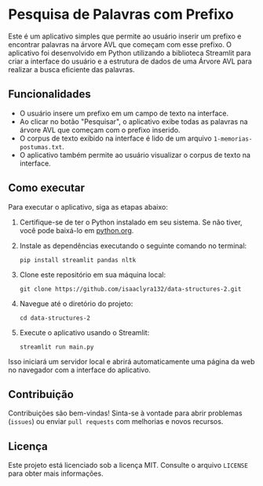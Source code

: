 # Pesquisa de Palavras com Prefixo

Este é um aplicativo simples que permite ao usuário inserir um prefixo e encontrar palavras na árvore AVL que começam com esse prefixo. O aplicativo foi desenvolvido em Python utilizando a biblioteca Streamlit para criar a interface do usuário e a estrutura de dados de uma Árvore AVL para realizar a busca eficiente das palavras.

## Funcionalidades

- O usuário insere um prefixo em um campo de texto na interface.
- Ao clicar no botão "Pesquisar", o aplicativo exibe todas as palavras na árvore AVL que começam com o prefixo inserido.
- O corpus de texto exibido na interface é lido de um arquivo `1-memorias-postumas.txt`.
- O aplicativo também permite ao usuário visualizar o corpus de texto na interface.

## Como executar

Para executar o aplicativo, siga as etapas abaixo:

1. Certifique-se de ter o Python instalado em seu sistema. Se não tiver, você pode baixá-lo em [python.org](https://www.python.org/).

2. Instale as dependências executando o seguinte comando no terminal:

    ```
    pip install streamlit pandas nltk
    ```

3. Clone este repositório em sua máquina local:

    ```
    git clone https://github.com/isaaclyra132/data-structures-2.git
    ```

4. Navegue até o diretório do projeto:

    ```
    cd data-structures-2
    ```

5. Execute o aplicativo usando o Streamlit:

    ```
    streamlit run main.py
    ```

Isso iniciará um servidor local e abrirá automaticamente uma página da web no navegador com a interface do aplicativo.

## Contribuição

Contribuições são bem-vindas! Sinta-se à vontade para abrir problemas (`issues`) ou enviar `pull requests` com melhorias e novos recursos.

## Licença

Este projeto está licenciado sob a licença MIT. Consulte o arquivo `LICENSE` para obter mais informações.

